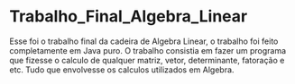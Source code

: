 # Trabalho_Final_Algebra_Linear
Esse foi o trabalho final da cadeira de Algebra Linear, o trabalho foi feito completamente em Java puro. O trabalho consistia em fazer um programa que fizesse o calculo de qualquer matriz, vetor, determinante, fatoração e etc. Tudo que envolvesse os calculos utilizados em Algebra. 
